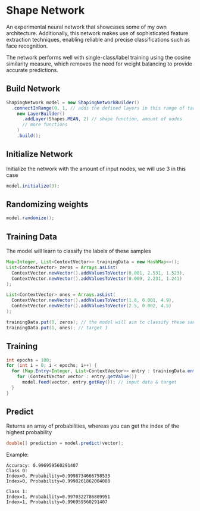 # Shape Network
An experimental neural network that showcases some of my own architecture. 
Additionally, this network makes use of sophisticated feature extraction techniques, enabling reliable and precise classifications such as face recognition.

The network performs well with single-class/label training using the cosine similarity measure, which removes the need for weight balancing to provide accurate predictions.
## Build Network
```java
ShapingNetwork model = new ShapingNetworkBuilder()
  .connectInRange(0, 1, // adds the defined layers in this range of targets (0 -> 1)
    new LayerBuilder()
      .addLayer(Shapes.MEAN, 2) // shape function, amount of nodes
      // more functions
    )
    .build();
```

## Initialize Network
Initialize the network with the amount of input nodes, we will use 3 in this case
```java
model.initialize(3);
```

## Randomizing weights
```java
model.randomize();
```

## Training Data
The model will learn to classify the labels of these samples
```java
Map<Integer, List<ContextVector>> trainingData = new HashMap<>();
List<ContextVector> zeros = Arrays.asList(
  ContextVector.newVector().addValuesToVector(0.001, 2.531, 1.523),
  ContextVector.newVector().addValuesToVector(0.009, 2.231, 1.241)
);

List<ContextVector> ones = Arrays.asList(
  ContextVector.newVector().addValuesToVector(1.8, 0.001, 4.9),
  ContextVector.newVector().addValuesToVector(2.5, 0.002, 4.5)
);

trainingData.put(0, zeros); // the model will aim to classify these samples as 0
trainingData.put(1, ones); // target 1
```

## Training
```java
int epochs = 100;
for (int i = 0; i < epochs; i++) {
  for (Map.Entry<Integer, List<ContextVector>> entry : trainingData.entrySet()) {
    for (ContextVector vector : entry.getValue())
      model.feed(vector, entry.getKey()); // input data & target  
  }
}
```

## Predict
Returns an array of probabilities, whereas you can get the index of the highest probability
```java
double[] prediction = model.predict(vector);
```

Example:
```
Accuracy: 0.996959560291407
Class 0: 
Index=0, Probability=0.9998734666758533
Index=0, Probability=0.9998261862004088

Class 1: 
Index=1, Probability=0.9970322786809951
Index=1, Probability=0.996959560291407
```
